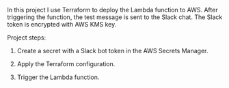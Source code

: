 In this project I use Terraform to deploy the Lambda function to AWS. After triggering the function, the test message is sent to the Slack chat. The Slack token is encrypted with AWS KMS key.

Project steps:

1. Create a secret with a Slack bot token in the AWS Secrets Manager.

2. Apply the Terraform configuration.

3. Trigger the Lambda function.
